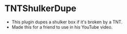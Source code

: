 # TNTShulkerDupe

- This plugin dupes a shulker box if it's broken by a TNT.
- Made this for a friend to use in his YouTube video.
